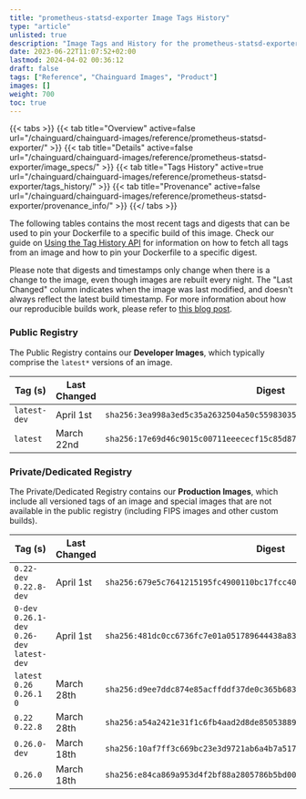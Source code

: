 ```yaml
---
title: "prometheus-statsd-exporter Image Tags History"
type: "article"
unlisted: true
description: "Image Tags and History for the prometheus-statsd-exporter Chainguard Image"
date: 2023-06-22T11:07:52+02:00
lastmod: 2024-04-02 00:36:12
draft: false
tags: ["Reference", "Chainguard Images", "Product"]
images: []
weight: 700
toc: true
---
```


{{< tabs >}}
{{< tab title="Overview" active=false url="/chainguard/chainguard-images/reference/prometheus-statsd-exporter/" >}}
{{< tab title="Details" active=false url="/chainguard/chainguard-images/reference/prometheus-statsd-exporter/image_specs/" >}}
{{< tab title="Tags History" active=true url="/chainguard/chainguard-images/reference/prometheus-statsd-exporter/tags_history/" >}}
{{< tab title="Provenance" active=false url="/chainguard/chainguard-images/reference/prometheus-statsd-exporter/provenance_info/" >}}
{{</ tabs >}}

The following tables contains the most recent tags and digests that can be used to pin your Dockerfile to a specific build of this image. Check our guide on [Using the Tag History API](/chainguard/chainguard-images/using-the-tag-history-api/) for information on how to fetch all tags from an image and how to pin your Dockerfile to a specific digest.

Please note that digests and timestamps only change when there is a change to the image, even though images are rebuilt every night. The "Last Changed" column indicates when the image was last modified, and doesn't always reflect the latest build timestamp. For more information about how our reproducible builds work, please refer to [this blog post](https://www.chainguard.dev/unchained/reproducing-chainguards-reproducible-image-builds).

### Public Registry
The Public Registry contains our **Developer Images**, which typically comprise the `latest*` versions of an image.

| Tag (s)       | Last Changed | Digest                                                                    |
|---------------|--------------|---------------------------------------------------------------------------|
|  `latest-dev` | April 1st    | `sha256:3ea998a3ed5c35a2632504a50c55983035663d8abbe8919a4b9fc4062208198d` |
|  `latest`     | March 22nd   | `sha256:17e69d46c9015c00711eeececf15c85d87e09a1aa84f060fbc8db80b21ec4bbf` |


### Private/Dedicated Registry
The Private/Dedicated Registry contains our **Production Images**, which include all versioned tags of an image and special images that are not available in the public registry (including FIPS images and other custom builds).

| Tag (s)                                       | Last Changed | Digest                                                                    |
|-----------------------------------------------|--------------|---------------------------------------------------------------------------|
|  `0.22-dev` `0.22.8-dev`                      | April 1st    | `sha256:679e5c7641215195fc4900110bc17fcc404d44a2b4caf663672a76adc6f18e92` |
|  `0-dev` `0.26.1-dev` `0.26-dev` `latest-dev` | April 1st    | `sha256:481dc0cc6736fc7e01a051789644438a832d0629150f520d853520b9169efef6` |
|  `latest` `0.26` `0.26.1` `0`                 | March 28th   | `sha256:d9ee7ddc874e85acffddf37de0c365b683c25b1c88efa354647bdda78a3931a6` |
|  `0.22` `0.22.8`                              | March 28th   | `sha256:a54a2421e31f1c6fb4aad2d8de85053889df2bf36db05e101aadf9f39e2024d4` |
|  `0.26.0-dev`                                 | March 18th   | `sha256:10af7ff3c669bc23e3d9721ab6a4b7a517d42512f333183fc9d35b8d34b187c7` |
|  `0.26.0`                                     | March 18th   | `sha256:e84ca869a953d4f2bf88a2805786b5bd006110221693773d4ebb52978f5577ee` |

